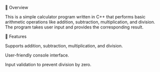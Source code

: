📌 Overview

This is a simple calculator program written in C++ that performs basic arithmetic operations like addition, subtraction, multiplication, and division. The program takes user input and provides the corresponding result.

🚀 Features

Supports addition, subtraction, multiplication, and division.

User-friendly console interface.

Input validation to prevent division by zero.
